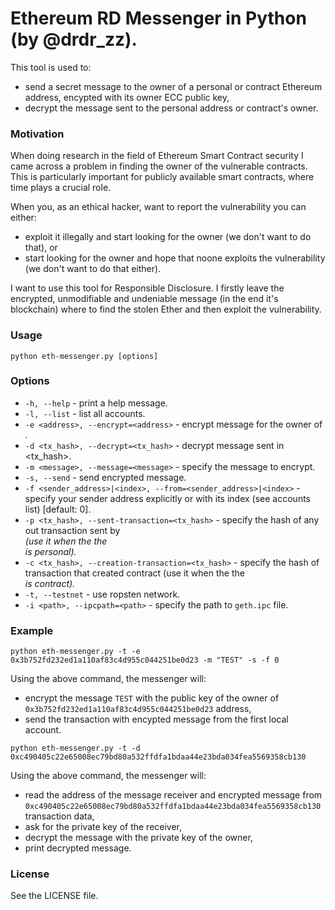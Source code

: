 Ethereum RD Messenger in Python (by @drdr_zz).
========================================

This tool is used to:
* send a secret message to the owner of a personal or contract Ethereum address, encypted with its owner ECC public key,
* decrypt the message sent to the personal address or contract's owner.

### Motivation

When doing research in the field of Ethereum Smart Contract security I came across a problem in finding the owner of the vulnerable contracts. This is particularly important for publicly available smart contracts, where time plays a crucial role.

When you, as an ethical hacker, want to report the vulnerability you can either:
* exploit it illegally and start looking for the owner (we don't want to do that), or
* start looking for the owner and hope that noone exploits the vulnerability (we don't want to do that either).

I want to use this tool for Responsible Disclosure. I firstly leave the encrypted, unmodifiable and undeniable message (in the end it's blockchain) where to find the stolen Ether and then exploit the vulnerability.

### Usage

```
python eth-messenger.py [options]
```

### Options

* `-h, --help` - print a help message.
* `-l, --list` - list all accounts.
* `-e <address>, --encrypt=<address>` - encrypt message for the owner of <address>.
* `-d <tx_hash>, --decrypt=<tx_hash>` - decrypt message sent in <tx_hash>.
* `-m <message>, --message=<message>` - specify the message to encrypt.
* `-s, --send` - send encrypted message.
* `-f <sender_address>|<index>, --from=<sender_address>|<index>` - specify your sender address explicitly or with its index (see accounts list) [default: 0].
* `-p <tx_hash>, --sent-transaction=<tx_hash>` - specify the hash of any out transaction sent by <address> (use it when the the <address> is personal).
* `-c <tx_hash>, --creation-transaction=<tx_hash>` - specify the hash of transaction that created contract (use it when the the <address> is contract).
* `-t, --testnet` -  use ropsten network.
* `-i <path>, --ipcpath=<path>` - specify the path to `geth.ipc` file.

### Example

```
python eth-messenger.py -t -e 0x3b752fd232ed1a110af83c4d955c044251be0d23 -m "TEST" -s -f 0
```

Using the above command, the messenger will:
* encrypt the message `TEST` with the public key of the owner of `0x3b752fd232ed1a110af83c4d955c044251be0d23` address,
* send the transaction with encypted message from the first local account.


```
python eth-messenger.py -t -d 0xc490405c22e65008ec79bd80a532ffdfa1bdaa44e23bda034fea5569358cb130
```

Using the above command, the messenger will:
* read the address of the message receiver and encrypted message from `0xc490405c22e65008ec79bd80a532ffdfa1bdaa44e23bda034fea5569358cb130` transaction data,
* ask for the private key of the receiver,
* decrypt the message with the private key of the owner,
* print decrypted message.

### License 

See the LICENSE file.